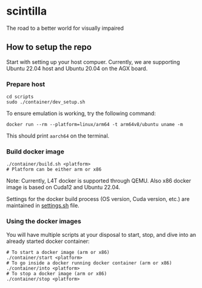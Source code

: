 # scintilla
The road to a better world for visually impaired

## How to setup the repo
Start with setting up your host compuer. Currently, we are supporting Ubuntu 22.04 host and Ubuntu 20.04 on the AGX board.

### Prepare host
```
cd scripts
sudo ./container/dev_setup.sh
```

To ensure emulation is working, try the following command:
```
docker run --rm --platform=linux/arm64 -t arm64v8/ubuntu uname -m
```

This should print `aarch64` on the terminal.

### Build docker image

```
./container/build.sh <platform>
# Platform can be either arm or x86
```

Note: Currently, L4T docker is supported through QEMU. Also x86 docker image is based on Cuda12 and Ubuntu 22.04.

Settings for the docker build process (OS version, Cuda version, etc.) are maintained in [settings.sh](container/settings.sh) file.

### Using the docker images
You will have multiple scripts at your disposal to start, stop, and dive into an already started docker container:

```
# To start a docker image (arm or x86)
./container/start <platform>
# To go inside a docker running docker container (arm or x86)
./container/into <platform>
# To stop a docker image (arm or x86)
./container/stop <platform>
```

